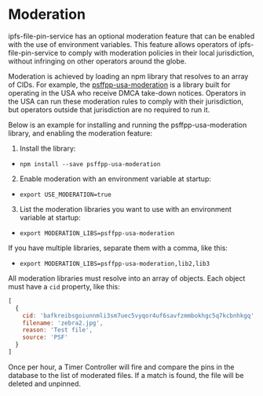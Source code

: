 # Moderation

ipfs-file-pin-service has an optional moderation feature that can be enabled with the use of environment variables. This feature allows operators of ipfs-file-pin-service to comply with moderation policies in their local jurisdiction, without infringing on other operators around the globe.

Moderation is achieved by loading an npm library that resolves to an array of CIDs. For example, the [psffpp-usa-moderation](https://github.com/Permissionless-Software-Foundation/psffpp-usa-moderation) is a library built for operating in the USA who receive DMCA take-down notices. Operators in the USA can run these moderation rules to comply with their jurisdiction, but operators outside that jurisdiction are no required to run it.

Below is an example for installing and running the psffpp-usa-moderation library, and enabling the moderation feature:

1. Install the library:
  - `npm install --save psffpp-usa-moderation`
2. Enable moderation with an environment variable at startup:
  - `export USE_MODERATION=true`
3. List the moderation libraries you want to use with an environment variable at startup:
  - `export MODERATION_LIBS=psffpp-usa-moderation`

If you have multiple libraries, separate them with a comma, like this:
  - `export MODERATION_LIBS=psffpp-usa-moderation,lib2,lib3`

All moderation libraries must resolve into an array of objects. Each object must have a `cid` property, like this:

```javascript
[
  {
    cid: 'bafkreibsgoiunnmli3sm7uec5vyqor4uf6savfzmmbokhgc5q7kcbnhkgq',
    filename: 'zebra2.jpg',
    reason: 'Test file',
    source: 'PSF'
  }
]
```

Once per hour, a Timer Controller will fire and compare the pins in the database to the list of moderated files. If a match is found, the file will be deleted and unpinned.